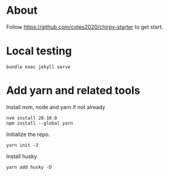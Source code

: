 # About 

Follow https://github.com/cotes2020/chirpy-starter to get start.

# Local testing
```
bundle exec jekyll serve
```

# Add yarn and related tools
Install nvm, node and yarn if not already 
```
nvm install 20.10.0
npm install --global yarn
```

Initialize the repo.
```
yarn init -2
```

Install husky
```
yarn add husky -D
```
